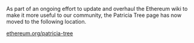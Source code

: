 As part of an ongoing effort to update and overhaul the Ethereum wiki to make it more useful to our community, the Patricia Tree page has now moved to the following location.

[ethereum.org/patricia-tree](https://ethereum.org/en/developers/docs/data-structures-and-encoding/patricia-merkle-trie/)